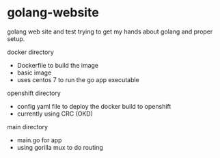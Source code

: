 # golang-website
golang web site and test
trying to get my hands about golang and proper setup.

docker directory
- Dockerfile to build the image
- basic image
- uses centos 7 to run the go app executable

openshift  directory
- config yaml file to deploy the docker build  to openshift
- currently using  CRC (OKD)

main directory
- main.go for app 
- using gorilla mux to do routing
